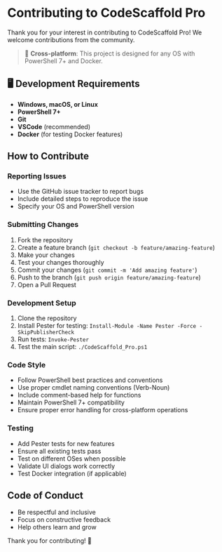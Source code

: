 # Contributing to CodeScaffold Pro

Thank you for your interest in contributing to CodeScaffold Pro! We welcome contributions from the community.

> 🚀 **Cross-platform**: This project is designed for any OS with PowerShell 7+ and Docker.

## 🖥️ Development Requirements

- **Windows, macOS, or Linux**
- **PowerShell 7+**
- **Git**
- **VSCode** (recommended)
- **Docker** (for testing Docker features)

## How to Contribute

### Reporting Issues

- Use the GitHub issue tracker to report bugs
- Include detailed steps to reproduce the issue
- Specify your OS and PowerShell version

### Submitting Changes

1. Fork the repository
2. Create a feature branch (`git checkout -b feature/amazing-feature`)
3. Make your changes
4. Test your changes thoroughly
5. Commit your changes (`git commit -m 'Add amazing feature'`)
6. Push to the branch (`git push origin feature/amazing-feature`)
7. Open a Pull Request

### Development Setup

1. Clone the repository
2. Install Pester for testing: `Install-Module -Name Pester -Force -SkipPublisherCheck`
3. Run tests: `Invoke-Pester`
4. Test the main script: `./CodeScaffold_Pro.ps1`

### Code Style

- Follow PowerShell best practices and conventions
- Use proper cmdlet naming conventions (Verb-Noun)
- Include comment-based help for functions
- Maintain PowerShell 7+ compatibility
- Ensure proper error handling for cross-platform operations

### Testing

- Add Pester tests for new features
- Ensure all existing tests pass
- Test on different OSes when possible
- Validate UI dialogs work correctly
- Test Docker integration (if applicable)

## Code of Conduct

- Be respectful and inclusive
- Focus on constructive feedback
- Help others learn and grow

Thank you for contributing! 🚀

